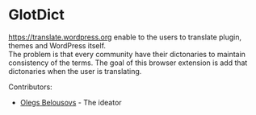 # GlotDict

https://translate.wordpress.org enable to the users to translate plugin, themes and WordPress itself.  
The problem is that every community have their dictonaries to maintain consistency of the terms.
The goal of this browser extension is add that dictonaries when the user is translating.

Contributors:

* [Olegs Belousovs](https://github.com/sgelob) - The ideator